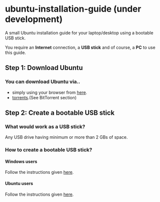 # ubuntu-installation-guide (under development)
A small Ubuntu installation guide for your laptop/desktop using a bootable USB stick. <br>

You require an <strong>Internet</strong> connection, a <strong>USB stick</strong> and of course, a <strong>PC</strong> to use this guide.<br>

<h2>Step 1: Download Ubuntu</h2>
<h3>You can download Ubuntu via..</h3>
<ul>
<li>simply using your browser from <a href="http://www.ubuntu.com/download/desktop/contribute?version=16.04.1&architecture=amd64">here</a>.</li>
<li><a href="http://www.ubuntu.com/download/alternative-downloads">torrents</a>.(See BitTorrent section)</li>
</ul>

<h2>Step 2: Create a bootable USB stick</h2>

<h3>What would work as a USB stick?</h3>
<p>Any USB drive having minimum or more than 2 GBs of space.</p>

<h3>How to create a bootable USB stick?</h3>
<h4>Windows users</h4>
<p>Follow the instructions given <a href="http://www.ubuntu.com/download/desktop/create-a-usb-stick-on-windows">here</a>.</p>
<h4>Ubuntu users</h4>
<p>Follow the instructions given <a href="http://www.ubuntu.com/download/desktop/create-a-usb-stick-on-ubuntu">here</a>.</p>
